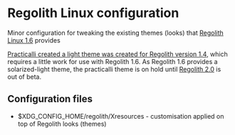 # Regolith Linux configuration

Minor configuration for tweaking the existing themes (looks) that [Regolith Linux 1.6](https://regolith-linux.org/) provides

[Practicalli created a light theme was created for Regolith version 1.4](https://github.com/practicalli/regolith-solarized-light), which requires a little work for use with Regolith 1.6.  As Regolith 1.6 provides a solarized-light theme,  the practicalli theme is on hold until [Regolith 2.0](https://regolith-linux.org/) is out of beta.


## Configuration files

* $XDG_CONFIG_HOME/regolith/Xresources - customisation applied on top of Regolith looks (themes)
